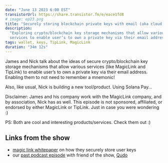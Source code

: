 ```yaml
---
date: "June 13 2023 6:00 EST"
transistorUrl: https://share.transistor.fm/e/eace1fd8
# image: ep23.png
title: "Securely storing blockchain private keys with email (aka cloud wallets)"
description:
  "Exploring crypto/blockchain key storage mechanisms that allow various
  services to enable user’s to own a private key via their email address."
tags: wallet, keys, TipLink, MagicLink
duration: "34m 12s"
---
```


James and Nick talk about the ideas of secure crypto/blockchain key storage
mechanisms that allow various services (like MagicLink and TipLink) to enable
user’s to own a private key via their email address. Enabling them to not need
to remember a mnemonic!

Also, like usual, Nick is building a new tool/product. Using Solana Pay…

Disclaimer: James and his company work with the MagicLink company, and by
association, Nick has as well. This episode is not sponsored, affiliated, or
endorsed by either MagicLink or TipLink. Just in case you were wondering :)

PS: Both are cool and interesting products/services. Check them out :)

## Links from the show

- [magic link whitepaper](https://magic-whitepaper-key-based-authentication-system.s3.us-west-2.amazonaws.com/Magic+Whitepaper.pdf)
  on how they securely store user keys
- our [past podcast episode](https://solfate.com/podcast/10) with friend of the
  show, [Qudo](https://twitter.com/_qudo)
